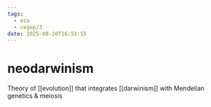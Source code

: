 ```yaml
---
tags:
  - eco
  - cegep/3
date: 2025-08-26T16:51:55
---
```


# neodarwinism

Theory of [[evolution]] that integrates [[darwinism]] with Mendelian genetics & meiosis